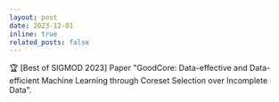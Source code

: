 ```yaml
---
layout: post
date: 2023-12-01
inline: true
related_posts: false
---
```


:trophy: [Best of SIGMOD 2023] Paper "GoodCore: Data-effective and Data-efficient Machine Learning through Coreset Selection over Incomplete Data".
